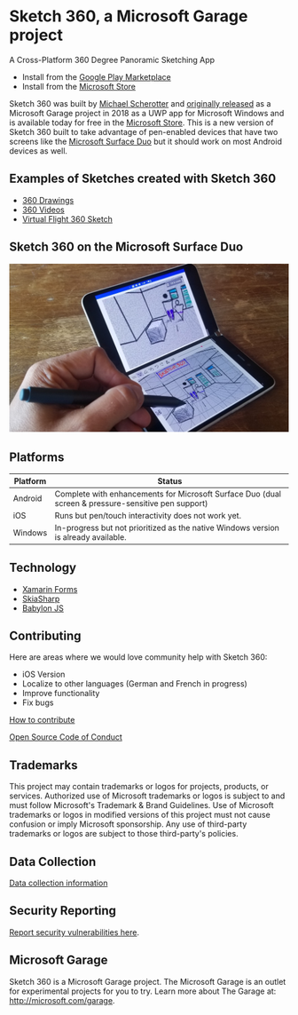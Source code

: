 # Sketch 360, a Microsoft Garage project
A Cross-Platform 360 Degree Panoramic Sketching App

- Install from the [Google Play Marketplace](https://play.google.com/store/apps/details?id=com.microsoft.garage.sketch360app)
- Install from the [Microsoft Store](https://www.microsoft.com/en-us/p/sketch-360/9p89s2qlh11t)

Sketch 360 was built by [Michael Scherotter](https://github.com/mscherotter) and 
[originally released](https://www.microsoft.com/en-us/garage/blog/2018/11/finally-a-way-to-sketch-360-degree-vr-scenes/) 
as a Microsoft Garage project in 2018 as a UWP app for Microsoft Windows and is available today for free in the
[Microsoft Store](https://www.microsoft.com/en-us/p/sketch-360/9p89s2qlh11t).  This is a new version of Sketch 
360 built to take advantage of pen-enabled devices that have two screens like the 
[Microsoft Surface Duo](https://www.microsoft.com/en-us/surface/devices/surface-duo) but it should work on most 
Android devices as well.

## Examples of Sketches created with Sketch 360
- [360 Drawings](https://lightroom.adobe.com/shares/21b9e652ff4e46ef86130478cbb50abf)
- [360 Videos](https://studio.youtube.com/video/AImRmQYN_hk/edit)
- [Virtual Flight 360 Sketch](https://youtu.be/pTFVXD1v3zQ)

## Sketch 360 on the Microsoft Surface Duo
![Sketch 360 on the Microsoft Surface Duo](mobile.jpg)

## Platforms
Platform | Status
-------- | ------------
Android  | Complete with enhancements for Microsoft Surface Duo (dual screen & pressure-sensitive pen support) 
iOS      | Runs but pen/touch interactivity does not work yet.
Windows  | In-progress but not prioritized as the native Windows version is already available.

## Technology
- [Xamarin Forms](https://docs.microsoft.com/en-us/xamarin/xamarin-forms/)
- [SkiaSharp](https://github.com/mono/SkiaSharp)
- [Babylon JS](https://www.babylonjs.com/)

## Contributing
Here are areas where we would love community help with Sketch 360:
- iOS Version
- Localize to other languages (German and French in progress)
- Improve functionality
- Fix bugs

[How to contribute](Contributing.md)

[Open Source Code of Conduct](https://opensource.microsoft.com/codeofconduct)

## Trademarks
This project may contain trademarks or logos for projects, products, or services. Authorized use of Microsoft trademarks or logos is subject to and must follow Microsoft's Trademark & Brand Guidelines. Use of Microsoft trademarks or logos in modified versions of this project must not cause confusion or imply Microsoft sponsorship. Any use of third-party trademarks or logos are subject to those third-party's policies.

## Data Collection
[Data collection information](DataCollection.md)

## Security Reporting
[Report security vulnerabilities here](Security.md).

## Microsoft Garage
Sketch 360 is a Microsoft Garage project. The Microsoft Garage is an outlet for experimental projects for you to try. Learn more about The Garage at: http://microsoft.com/garage.
